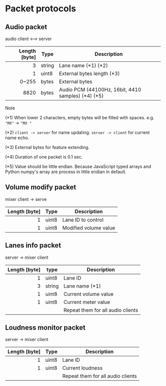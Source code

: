 # Packet protocols

## Audio packet

audio client <--> server

| Length [byte] | Type   | Description                                          |
| ------------: | ------ | ---------------------------------------------------- |
|             3 | string | Lane name (\*1) (\*2)                                |
|             1 | uint8  | External bytes length (\*3)                          |
|         0~255 | bytes  | External bytes                                       |
|          8820 | bytes  | Audio PCM (44100Hz, 16bit, 4410 samples) (\*4) (\*5) |

> [!NOTE]
>
> (\*1) When lower 2 characters, empty bytes will be filled with spaces. e.g. `"MX"` -> `"MX "`
>
> (\*2) `client -> server` for name updating. `server -> client` for current name echo.
>
> (\*3) External bytes for feature extending.
>
> (\*4) Duration of one packet is 0.1 sec.
>
> (\*5) Value should be little endian. Because JavaScript typed arrays and Python numpy's array are process in little endian in default.

## Volume modify packet

mixer client -> serve

| Length [byte] | Type  | Description           |
| ------------: | ----- | --------------------- |
|             1 | uint8 | Lane ID to control    |
|             1 | uint8 | Modified volume value |

## Lanes info packet

server -> mixer client

| Length [byte] | type   | Description                       |
| ------------: | ------ | --------------------------------- |
|             1 | uint8  | Lane ID                           |
|             3 | string | Lane name (\*1)                   |
|             1 | uint8  | Current volume value              |
|             1 | uint8  | Current meter value               |
|               |        | Repeat them for all audio clients |

## Loudness monitor packet

server -> mixer client

| Length [byte] | Type  | Description                       |
| ------------: | ----- | --------------------------------- |
|             1 | uint8 | Lane ID                           |
|             1 | uint8 | Current loudness                  |
|               |       | Repeat them for all audio clients |
